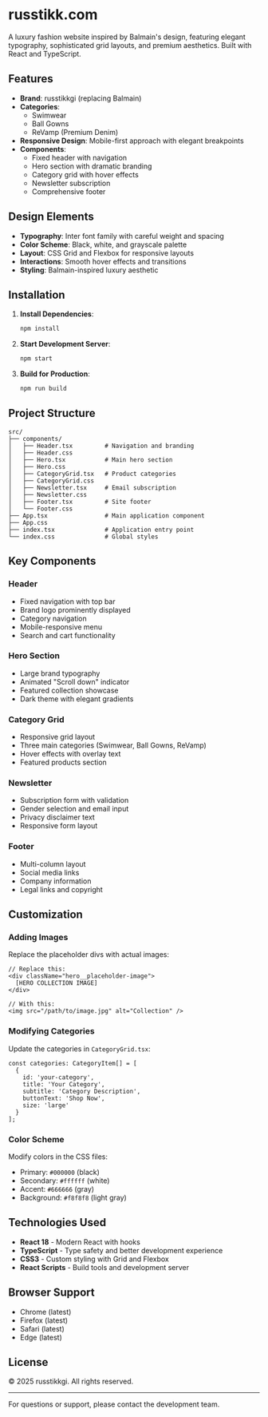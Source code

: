 # russtikk.com

A luxury fashion website inspired by Balmain's design, featuring elegant typography, sophisticated grid layouts, and premium aesthetics. Built with React and TypeScript.

## Features

- **Brand**: russtikkgi (replacing Balmain)
- **Categories**: 
  - Swimwear
  - Ball Gowns
  - ReVamp (Premium Denim)
- **Responsive Design**: Mobile-first approach with elegant breakpoints
- **Components**:
  - Fixed header with navigation
  - Hero section with dramatic branding
  - Category grid with hover effects
  - Newsletter subscription
  - Comprehensive footer

## Design Elements

- **Typography**: Inter font family with careful weight and spacing
- **Color Scheme**: Black, white, and grayscale palette
- **Layout**: CSS Grid and Flexbox for responsive layouts
- **Interactions**: Smooth hover effects and transitions
- **Styling**: Balmain-inspired luxury aesthetic

## Installation

1. **Install Dependencies**:
   ```bash
   npm install
   ```

2. **Start Development Server**:
   ```bash
   npm start
   ```

3. **Build for Production**:
   ```bash
   npm run build
   ```

## Project Structure

```
src/
├── components/
│   ├── Header.tsx         # Navigation and branding
│   ├── Header.css
│   ├── Hero.tsx           # Main hero section
│   ├── Hero.css
│   ├── CategoryGrid.tsx   # Product categories
│   ├── CategoryGrid.css
│   ├── Newsletter.tsx     # Email subscription
│   ├── Newsletter.css
│   ├── Footer.tsx         # Site footer
│   └── Footer.css
├── App.tsx                # Main application component
├── App.css
├── index.tsx              # Application entry point
└── index.css              # Global styles
```

## Key Components

### Header
- Fixed navigation with top bar
- Brand logo prominently displayed
- Category navigation
- Mobile-responsive menu
- Search and cart functionality

### Hero Section
- Large brand typography
- Animated "Scroll down" indicator
- Featured collection showcase
- Dark theme with elegant gradients

### Category Grid
- Responsive grid layout
- Three main categories (Swimwear, Ball Gowns, ReVamp)
- Hover effects with overlay text
- Featured products section

### Newsletter
- Subscription form with validation
- Gender selection and email input
- Privacy disclaimer text
- Responsive form layout

### Footer
- Multi-column layout
- Social media links
- Company information
- Legal links and copyright

## Customization

### Adding Images
Replace the placeholder divs with actual images:

```tsx
// Replace this:
<div className="hero__placeholder-image">
  [HERO COLLECTION IMAGE]
</div>

// With this:
<img src="/path/to/image.jpg" alt="Collection" />
```

### Modifying Categories
Update the categories in `CategoryGrid.tsx`:

```tsx
const categories: CategoryItem[] = [
  {
    id: 'your-category',
    title: 'Your Category',
    subtitle: 'Category Description',
    buttonText: 'Shop Now',
    size: 'large'
  }
];
```

### Color Scheme
Modify colors in the CSS files:
- Primary: `#000000` (black)
- Secondary: `#ffffff` (white)
- Accent: `#666666` (gray)
- Background: `#f8f8f8` (light gray)

## Technologies Used

- **React 18** - Modern React with hooks
- **TypeScript** - Type safety and better development experience
- **CSS3** - Custom styling with Grid and Flexbox
- **React Scripts** - Build tools and development server

## Browser Support

- Chrome (latest)
- Firefox (latest)
- Safari (latest)
- Edge (latest)

## License

© 2025 russtikkgi. All rights reserved.

---

For questions or support, please contact the development team. 
